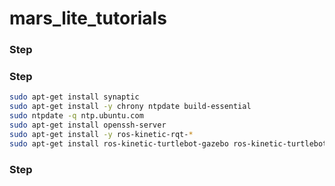# mars_lite_tutorials

### Step 



### Step 

```bash
sudo apt-get install synaptic
sudo apt-get install -y chrony ntpdate build-essential
sudo ntpdate -q ntp.ubuntu.com
sudo apt-get install openssh-server
sudo apt-get install -y ros-kinetic-rqt-*
sudo apt-get install ros-kinetic-turtlebot-gazebo ros-kinetic-turtlebot-rviz-launchers ros-kinetic-turtlebot-teleop ros-kinetic-turtlebot-interactive-markers
```


### Step 


